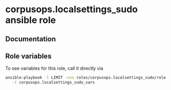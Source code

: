 # corpusops.localsettings_sudo ansible role
## Documentation

## Role variables
To see variables for this role, call it directly via
```bash
ansible-playbook -l LIMIT -vvv roles/corpusops.localsettings_sudo/role.yml \
   -t corpusops.localsettings_sudo_vars
```
